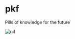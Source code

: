 # pkf

Pills of knowledge for the future

![gif](https://www.google.com/url?sa=i&url=https%3A%2F%2Ftenor.com%2Fsearch%2Ftaking-pills-gifs&psig=AOvVaw28bhCWieHLnfIcr3lPmmn3&ust=1722777030959000&source=images&cd=vfe&opi=89978449&ved=0CBAQjRxqFwoTCMD5udny2IcDFQAAAAAdAAAAABAv)
